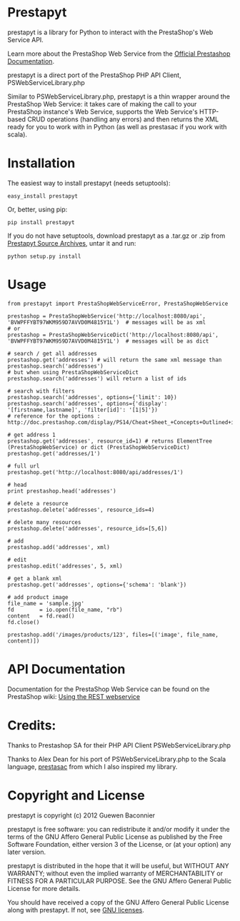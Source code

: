 Prestapyt
=========

prestapyt is a library for Python to interact with the PrestaShop's Web Service API.

Learn more about the PrestaShop Web Service from the [Official Prestashop Documentation].

prestapyt is a direct port of the PrestaShop PHP API Client, PSWebServiceLibrary.php

Similar to PSWebServiceLibrary.php, prestapyt is a thin wrapper around the PrestaShop Web Service:
it takes care of making the call to your PrestaShop instance's Web Service,
supports the Web Service's HTTP-based CRUD operations (handling any errors)
and then returns the XML ready for you to work with in Python
(as well as prestasac if you work with scala).


Installation
============

The easiest way to install prestapyt (needs setuptools):

    easy_install prestapyt

Or, better, using pip:

    pip install prestapyt

If you do not have setuptools, download prestapyt as a .tar.gz or .zip from
[Prestapyt Source Archives], untar it and run:

    python setup.py install


Usage
=====

    from prestapyt import PrestaShopWebServiceError, PrestaShopWebService

    prestashop = PrestaShopWebService('http://localhost:8080/api', 'BVWPFFYBT97WKM959D7AVVD0M4815Y1L')  # messages will be as xml
    # or
    prestashop = PrestaShopWebServiceDict('http://localhost:8080/api', 'BVWPFFYBT97WKM959D7AVVD0M4815Y1L')  # messages will be as dict

    # search / get all addresses
    prestashop.get('addresses') # will return the same xml message than
    prestashop.search('addresses')
    # but when using PrestaShopWebServiceDict
    prestashop.search('addresses') will return a list of ids

    # search with filters
    prestashop.search('addresses', options={'limit': 10})
    prestashop.search('addresses', options={'display': '[firstname,lastname]', 'filter[id]': '[1|5]'})
    # reference for the options : http://doc.prestashop.com/display/PS14/Cheat+Sheet_+Concepts+Outlined+in+this+Tutorial

    # get address 1
    prestashop.get('addresses', resource_id=1) # returns ElementTree (PrestaShopWebService) or dict (PrestaShopWebServiceDict)
    prestashop.get('addresses/1')

    # full url
    prestashop.get('http://localhost:8080/api/addresses/1')

    # head
    print prestashop.head('addresses')

    # delete a resource
    prestashop.delete('addresses', resource_ids=4)

    # delete many resources
    prestashop.delete('addresses', resource_ids=[5,6])

    # add
    prestashop.add('addresses', xml)

    # edit
    prestashop.edit('addresses', 5, xml)

    # get a blank xml
    prestashop.get('addresses', options={'schema': 'blank'})

    # add product image
    file_name = 'sample.jpg'
    fd        = io.open(file_name, "rb")
    content   = fd.read()
    fd.close()

    prestashop.add('/images/products/123', files=[('image', file_name, content)])

API Documentation
=================

Documentation for the PrestaShop Web Service can be found on the
PrestaShop wiki: [Using the REST webservice]


Credits:
========

Thanks to Prestashop SA for their PHP API Client PSWebServiceLibrary.php

Thanks to Alex Dean for his port of PSWebServiceLibrary.php
to the Scala language, [prestasac] from which I also inspired my library.


Copyright and License
=====================

prestapyt is copyright (c) 2012 Guewen Baconnier

prestapyt is free software: you can redistribute it and/or modify
it under the terms of the GNU Affero General Public License as
published by the Free Software Foundation, either version 3 of
the License, or (at your option) any later version.

prestapyt is distributed in the hope that it will be useful,
but WITHOUT ANY WARRANTY; without even the implied warranty of
MERCHANTABILITY or FITNESS FOR A PARTICULAR PURPOSE.  See the
GNU Affero General Public License for more details.

You should have received a copy of the GNU Affero General Public
License along with prestapyt. If not, see [GNU licenses](http://www.gnu.org/licenses/).



[Official Prestashop Documentation]: http://doc.prestashop.com/display/PS14/Using+the+REST+webservice
[Using the REST webservice]: http://doc.prestashop.com/display/PS14/Using+the+REST+webservice
[Prestapyt Source Archives]: https://github.com/guewen/prestapyt/downloads
[prestasac]: https://github.com/orderly/prestashop-scala-client

